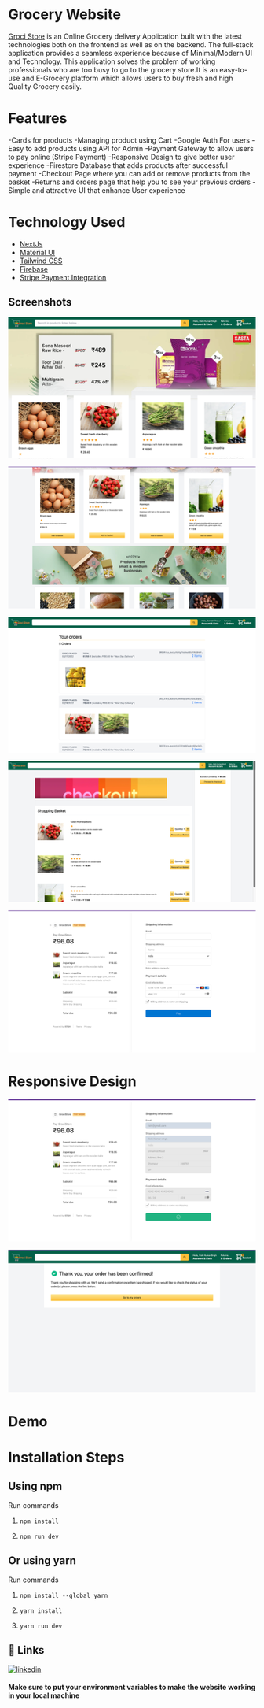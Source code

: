 
# Grocery Website

[Groci Store](https://groci-store.vercel.app) is an Online Grocery delivery Application built with the latest technologies both on the frontend as well as on the backend. The full-stack application provides a seamless experience because of Minimal/Modern UI and Technology. This application solves the problem of working professionals who are too busy to go to the grocery store.It  is an easy-to-use and  E-Grocery platform which allows users to buy fresh and high Quality Grocery  easily.

# Features

-Cards  for products
-Managing product using Cart
-Google Auth For users
-Easy to add products using API for Admin
-Payment Gateway to allow users to pay online (Stripe Payment)
-Responsive Design to give better user experience
-Firestore Database that adds products after successful payment
-Checkout Page where you can add or remove products from the basket
-Returns and orders page that help you to see your previous orders
-Simple and attractive  UI that enhance User experience


# Technology Used
 - [NextJs](https://nextjs.org/)
 - [Material UI](https://mui.com/)
 - [Tailwind CSS](https://tailwindcss.com/)
 - [Firebase](https://firebase.google.com/)
 - [Stripe Payment Integration](https://stripe.com/en-in)


## Screenshots


![App Screenshot](https://github.com/rishabhthakur11/Groci-Store/blob/main/Website%20Screen%20Shot/Screenshot%202022-02-17%20at%2011.47.16%20AM.png)

![App Screenshot](https://github.com/rishabhthakur11/Groci-Store/blob/main/Website%20Screen%20Shot/Screenshot%202022-02-17%20at%2011.49.44%20AM.png)

![App Screenshot](https://github.com/rishabhthakur11/Groci-Store/blob/main/Website%20Screen%20Shot/Screenshot%202022-02-17%20at%2011.50.52%20AM.png)

![App Screenshot](https://github.com/rishabhthakur11/Groci-Store/blob/main/Website%20Screen%20Shot/Screenshot%202022-02-17%20at%2011.51.23%20AM.png)

![App Screenshot](https://github.com/rishabhthakur11/Groci-Store/blob/main/Website%20Screen%20Shot/Screenshot%202022-02-17%20at%2011.52.11%20AM.png)
 # Responsive Design

![App Screenshot](https://github.com/rishabhthakur11/Groci-Store/blob/main/Website%20Screen%20Shot/Screenshot%202022-02-17%20at%2011.53.04%20AM.png)

 ![App Screenshot](https://github.com/rishabhthakur11/Groci-Store/blob/main/Website%20Screen%20Shot/Screenshot%202022-02-17%20at%2011.53.10%20AM.png)
# Demo



# Installation Steps



## Using npm

Run commands

1) ```npm install```


2) ```npm run dev```


## Or using yarn

Run commands 

1) ```npm install --global yarn```

2) ```yarn install```

3) ```yarn run dev```


## 🔗 Links
[![linkedin](https://img.shields.io/badge/linkedin-0A66C2?style=for-the-badge&logo=linkedin&logoColor=white)](https://www.linkedin.com/in/rishabhthakur11)
#### Make sure to put your environment variables to make the website working in your local machine










